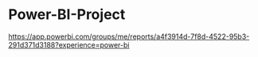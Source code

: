 # Power-BI-Project
https://app.powerbi.com/groups/me/reports/a4f3914d-7f8d-4522-95b3-291d371d3188?experience=power-bi
